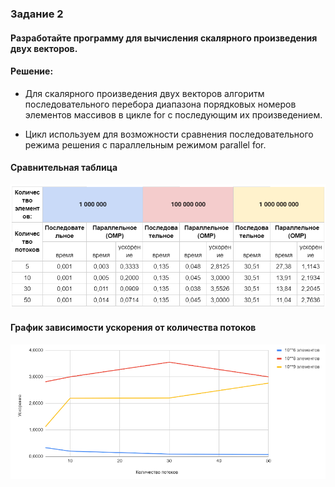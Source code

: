 ### Задание 2
#### Разработайте программу для вычисления скалярного произведения двух векторов.

#### Решение:
- Для скалярного произведения двух векторов алгоритм последовательного перебора диапазона порядковых номеров элементов массивов в цикле for с последующим их произведением. 

- Цикл используем для возможности сравнения последовательного режима решения с параллельным режимом parallel for.

#### Сравнительная таблица
![img1.png](img/task2-table.png)

#### График зависимости ускорения от количества потоков
![img1.png](img/task2-char.png)